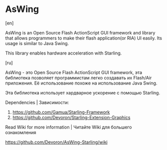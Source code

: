 # AsWing
[en]

AsWing is an Open Source Flash ActionScript GUI framework and library that allows programmers to make their flash application(or RIA) UI easily. Its usage is similar to Java Swing.

This library enables hardware acceleration with Starling.

[ru]

AsWing - это Open Source Flash ActionScript GUI framework, эта библиотека позволяет программистам легко создавать их Flash/Air приложения. Её использование похоже на использование Java Swing.

Эта библиотека использует хардварное ускорение с помощью Starling.

Dependencies | Зависимости:

1. https://github.com/Gamua/Starling-Framework
2. https://github.com/Devoron/Starling-Extension-Graphics

Read Wiki for more information | Читайте Wiki для большего ознакомления

https://github.com/Devoron/AsWing-Starling/wiki
